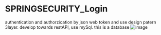 # SPRINGSECURITY_Login
authentication and authorzication by json web token
and use design patern 3layer.
develop towards restAPI,
use mySql.
this is a database
![image](https://user-images.githubusercontent.com/57787149/116037879-e86fa900-a692-11eb-9ffc-622350d3b9ad.png)
